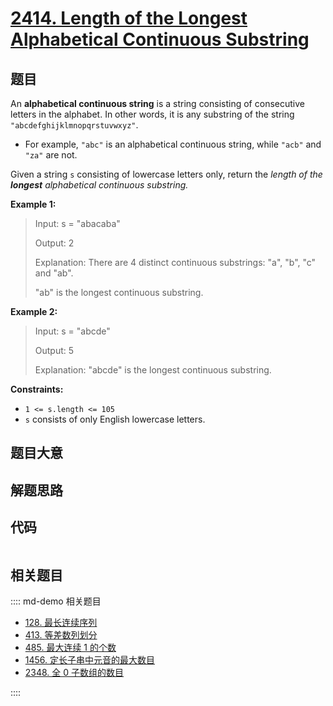 # [2414. Length of the Longest Alphabetical Continuous Substring](https://leetcode.com/problems/length-of-the-longest-alphabetical-continuous-substring)

## 题目

An **alphabetical continuous string** is a string consisting of consecutive
letters in the alphabet. In other words, it is any substring of the string
`"abcdefghijklmnopqrstuvwxyz"`.

  * For example, `"abc"` is an alphabetical continuous string, while `"acb"` and `"za"` are not.

Given a string `s` consisting of lowercase letters only, return the _length of
the **longest** alphabetical continuous substring._



**Example 1:**

> Input: s = "abacaba"
> 
> Output: 2
> 
> Explanation: There are 4 distinct continuous substrings: "a", "b", "c" and "ab".
> 
> "ab" is the longest continuous substring.

**Example 2:**

> Input: s = "abcde"
> 
> Output: 5
> 
> Explanation: "abcde" is the longest continuous substring.

**Constraints:**

  * `1 <= s.length <= 105`
  * `s` consists of only English lowercase letters.


## 题目大意

## 解题思路

## 代码

```javascript

```

## 相关题目

:::: md-demo 相关题目
- [128. 最长连续序列](./0128.md)
- [413. 等差数列划分](https://leetcode.com/problems/arithmetic-slices)
- [485. 最大连续 1 的个数](./0485.md)
- [1456. 定长子串中元音的最大数目](https://leetcode.com/problems/maximum-number-of-vowels-in-a-substring-of-given-length)
- [2348. 全 0 子数组的数目](https://leetcode.com/problems/number-of-zero-filled-subarrays)

::::
